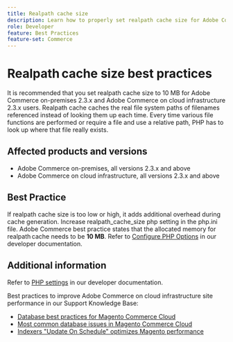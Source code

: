 ```yaml
---
title: Realpath cache size
description: Learn how to properly set realpath cache size for Adobe Commerce. 
role: Developer
feature: Best Practices
feature-set: Commerce
---
```


# Realpath cache size best practices

It is recommended that you set realpath cache size to 10 MB for Adobe Commerce on-premises 2.3.x and Adobe Commerce on cloud infrastructure 2.3.x users. Realpath cache caches the real file system paths of filenames referenced instead of looking them up each time. Every time various file functions are performed or require a file and use a relative path, PHP has to look up where that file really exists.

## Affected products and versions

* Adobe Commerce on-premises, all versions 2.3.x and above
* Adobe Commerce on cloud infrastructure, all versions 2.3.x and above

## Best Practice

If realpath cache size is too low or high, it adds additional overhead during cache generation. Increase realpath_cache_size php setting in the php.ini file. Adobe Commerce best practice states that the allocated memory for realpath cache needs to be **10 MB**. Refer to [Configure PHP Options](https://devdocs.magento.com/cloud/project/project-conf-files_magento-app.html#customize-phpini-settings) in our developer documentation.

## Additional information

Refer to [PHP settings](https://devdocs.magento.com/guides/v2.3/performance-best-practices/software.html#php-settings) in our developer documentation.

Best practices to improve Adobe Commerce on cloud infrastructure site performance in our Support Knowledge Base:

* [Database best practices for Magento Commerce Cloud](database-on-cloud.md)
* [Most common database issues in Magento Commerce Cloud](../maintenance/resolve-database-performance-issues.md)
* [Indexers "Update On Schedule" optimizes Magento performance](https://support.magento.com/hc/en-us/articles/360040227191-Indexers-Update-On-Schedule-optimizes-Magento-performance-)
